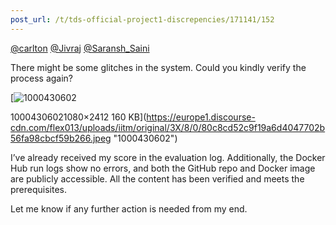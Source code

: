 ```yaml
---
post_url: /t/tds-official-project1-discrepencies/171141/152
---
```

[@carlton](/u/carlton) [@Jivraj](/u/jivraj) [@Saransh\_Saini](/u/saransh_saini)

There might be some glitches in the system. Could you kindly verify the process again?

[![1000430602](https://europe1.discourse-cdn.com/flex013/uploads/iitm/optimized/3X/8/0/80c8cd52c9f19a6d4047702b56fa98cbcf59b266_2_223x500.jpeg)

10004306021080×2412 160 KB](https://europe1.discourse-cdn.com/flex013/uploads/iitm/original/3X/8/0/80c8cd52c9f19a6d4047702b56fa98cbcf59b266.jpeg "1000430602")

I’ve already received my score in the evaluation log. Additionally, the Docker Hub run logs show no errors, and both the GitHub repo and Docker image are publicly accessible. All the content has been verified and meets the prerequisites.

Let me know if any further action is needed from my end.
